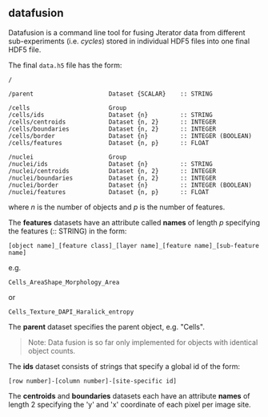 ## datafusion ##

Datafusion is a command line tool for fusing Jterator data from different sub-experiments (i.e. *cycles*) stored in individual HDF5 files into one final HDF5 file. 

The final `data.h5` file has the form:

```
/

/parent                     Dataset {SCALAR}    :: STRING

/cells                      Group
/cells/ids                  Dataset {n}         :: STRING
/cells/centroids            Dataset {n, 2}      :: INTEGER
/cells/boundaries           Dataset {n, 2}      :: INTEGER
/cells/border               Dataset {n}         :: INTEGER (BOOLEAN)
/cells/features             Dataset {n, p}      :: FLOAT

/nuclei                     Group
/nuclei/ids                 Dataset {n}         :: STRING
/nuclei/centroids           Dataset {n, 2}      :: INTEGER
/nuclei/boundaries          Dataset {n, 2}      :: INTEGER
/nuclei/border              Dataset {n}         :: INTEGER (BOOLEAN)
/nuclei/features            Dataset {n, p}      :: FLOAT

```

where *n* is the number of objects and *p* is the number of features.

The **features** datasets have an attribute called **names** of length *p* specifying the features (:: STRING) in the form:

```
[object name]_[feature class]_[layer name]_[feature name]_[sub-feature name]
```

e.g.

```
Cells_AreaShape_Morphology_Area
```

or 

```
Cells_Texture_DAPI_Haralick_entropy
```

The **parent** dataset specifies the parent object, e.g. "Cells".

> Note: Data fusion is so far only implemented for objects with identical object counts.

The **ids** dataset consists of strings that specify a global id of the form:

```
[row number]-[column number]-[site-specific id]
```

The **centroids** and **boundaries** datasets each have an attribute **names** of length 2 specifying the 'y' and 'x' coordinate of each pixel per image site. 
